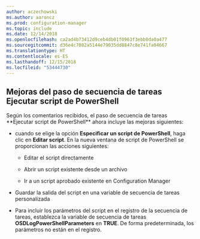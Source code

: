 ```yaml
---
author: aczechowski
ms.author: aaroncz
ms.prod: configuration-manager
ms.topic: include
ms.date: 12/14/2018
ms.openlocfilehash: ca2ad4b73412d9ceb4db01f0963f3ebb0da0a477
ms.sourcegitcommit: d36e4c7082a5144e79035dd8847c8e741fa04667
ms.translationtype: HT
ms.contentlocale: es-ES
ms.lasthandoff: 12/15/2018
ms.locfileid: "53444730"
---
```

## <a name="bkmk_posh"></a> Mejoras del paso de secuencia de tareas Ejecutar script de PowerShell
<!--3556028 fka 1359389--> Según los comentarios recibidos, el paso de secuencia de tareas **Ejecutar script de PowerShell** ahora incluye las mejoras siguientes:  

- cuando se elige la opción **Especificar un script de PowerShell**, haga clic en **Editar script**. En la nueva ventana de script de PowerShell se proporcionan las acciones siguientes:  

    - Editar el script directamente  

    - Abrir un script existente desde un archivo  

    - Ir a un script aprobado existente en Configuration Manager

- Guardar la salida del script en una variable de secuencia de tareas personalizada  

- Para incluir los parámetros del script en el registro de la secuencia de tareas, establezca la variable de secuencia de tareas **OSDLogPowerShellParameters** en **TRUE**. De forma predeterminada, los parámetros no están en el registro.  

